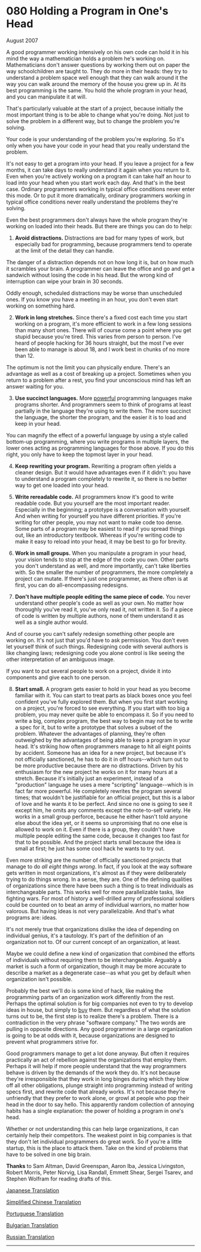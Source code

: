 # 080 Holding a Program in One's Head


  
 
  
 August 2007   
  
 A good programmer working intensively on his own code can hold it in his mind the way a mathematician holds a problem he's working on. Mathematicians don't answer questions by working them out on paper the way schoolchildren are taught to. They do more in their heads: they try to understand a problem space well enough that they can walk around it the way you can walk around the memory of the house you grew up in. At its best programming is the same. You hold the whole program in your head, and you can manipulate it at will.   
  
 That's particularly valuable at the start of a project, because initially the most important thing is to be able to change what you're doing. Not just to solve the problem in a different way, but to change the problem you're solving.   
  
 Your code is your understanding of the problem you're exploring. So it's only when you have your code in your head that you really understand the problem.   
  
 It's not easy to get a program into your head. If you leave a project for a few months, it can take days to really understand it again when you return to it. Even when you're actively working on a program it can take half an hour to load into your head when you start work each day. And that's in the best case. Ordinary programmers working in typical office conditions never enter this mode. Or to put it more dramatically, ordinary programmers working in typical office conditions never really understand the problems they're solving.   
  
 Even the best programmers don't always have the whole program they're working on loaded into their heads. But there are things you can do to help:   
  
 

 
  1. **Avoid distractions.** Distractions are bad for many types of work, but especially bad for programming, because programmers tend to operate at the limit of the detail they can handle.  
 
  
 The danger of a distraction depends not on how long it is, but on how much it scrambles your brain. A programmer can leave the office and go and get a sandwich without losing the code in his head. But the wrong kind of interruption can wipe your brain in 30 seconds.   
  
 Oddly enough, scheduled distractions may be worse than unscheduled ones. If you know you have a meeting in an hour, you don't even start working on something hard.   
  
 

 
  2. **Work in long stretches.** Since there's a fixed cost each time you start working on a program, it's more efficient to work in a few long sessions than many short ones. There will of course come a point where you get stupid because you're tired. This varies from person to person. I've heard of people hacking for 36 hours straight, but the most I've ever been able to manage is about 18, and I work best in chunks of no more than 12.  
 
  
 The optimum is not the limit you can physically endure. There's an advantage as well as a cost of breaking up a project. Sometimes when you return to a problem after a rest, you find your unconscious mind has left an answer waiting for you.   
  
 

 
  3. **Use succinct languages.** More [powerful](power.html) programming languages make programs shorter. And programmers seem to think of programs at least partially in the language they're using to write them. The more succinct the language, the shorter the program, and the easier it is to load and keep in your head.  
 
  
 You can magnify the effect of a powerful language by using a style called bottom-up programming, where you write programs in multiple layers, the lower ones acting as programming languages for those above. If you do this right, you only have to keep the topmost layer in your head.   
  
 

 
  4. **Keep rewriting your program.** Rewriting a program often yields a cleaner design. But it would have advantages even if it didn't: you have to understand a program completely to rewrite it, so there is no better way to get one loaded into your head.  
 
  
 

 
  5. **Write rereadable code.** All programmers know it's good to write readable code. But you yourself are the most important reader. Especially in the beginning; a prototype is a conversation with yourself. And when writing for yourself you have different priorities. If you're writing for other people, you may not want to make code too dense. Some parts of a program may be easiest to read if you spread things out, like an introductory textbook. Whereas if you're writing code to make it easy to reload into your head, it may be best to go for brevity.  
 
  
 

 
  6. **Work in small groups.** When you manipulate a program in your head, your vision tends to stop at the edge of the code you own. Other parts you don't understand as well, and more importantly, can't take liberties with. So the smaller the number of programmers, the more completely a project can mutate. If there's just one programmer, as there often is at first, you can do all-encompassing redesigns.  
 
  
 

 
  7. **Don't have multiple people editing the same piece of code.** You never understand other people's code as well as your own. No matter how thoroughly you've read it, you've only read it, not written it. So if a piece of code is written by multiple authors, none of them understand it as well as a single author would.  
 
  
 And of course you can't safely redesign something other people are working on. It's not just that you'd have to ask permission. You don't even let yourself think of such things. Redesigning code with several authors is like changing laws; redesigning code you alone control is like seeing the other interpretation of an ambiguous image.   
  
 If you want to put several people to work on a project, divide it into components and give each to one person.   
  
 

 
  8. **Start small.** A program gets easier to hold in your head as you become familiar with it. You can start to treat parts as black boxes once you feel confident you've fully explored them. But when you first start working on a project, you're forced to see everything. If you start with too big a problem, you may never quite be able to encompass it. So if you need to write a big, complex program, the best way to begin may not be to write a spec for it, but to write a prototype that solves a subset of the problem. Whatever the advantages of planning, they're often outweighed by the advantages of being able to keep a program in your head. 
 It's striking how often programmers manage to hit all eight points by accident. Someone has an idea for a new project, but because it's not officially sanctioned, he has to do it in off hours--which turn out to be more productive because there are no distractions. Driven by his enthusiasm for the new project he works on it for many hours at a stretch. Because it's initially just an experiment, instead of a "production" language he uses a mere "scripting" language--which is in fact far more powerful. He completely rewrites the program several times; that wouldn't be justifiable for an official project, but this is a labor of love and he wants it to be perfect. And since no one is going to see it except him, he omits any comments except the note-to-self variety. He works in a small group perforce, because he either hasn't told anyone else about the idea yet, or it seems so unpromising that no one else is allowed to work on it. Even if there is a group, they couldn't have multiple people editing the same code, because it changes too fast for that to be possible. And the project starts small because the idea _is_ small at first; he just has some cool hack he wants to try out.   
  
 Even more striking are the number of officially sanctioned projects that manage to do _all eight things wrong_. In fact, if you look at the way software gets written in most organizations, it's almost as if they were deliberately trying to do things wrong. In a sense, they are. One of the defining qualities of organizations since there have been such a thing is to treat individuals as interchangeable parts. This works well for more parallelizable tasks, like fighting wars. For most of history a well-drilled army of professional soldiers could be counted on to beat an army of individual warriors, no matter how valorous. But having ideas is not very parallelizable. And that's what programs are: ideas.   
  
 It's not merely true that organizations dislike the idea of depending on individual genius, it's a tautology. It's part of the definition of an organization not to. Of our current concept of an organization, at least.   
  
 Maybe we could define a new kind of organization that combined the efforts of individuals without requiring them to be interchangeable. Arguably a market is such a form of organization, though it may be more accurate to describe a market as a degenerate case--as what you get by default when organization isn't possible.   
  
 Probably the best we'll do is some kind of hack, like making the programming parts of an organization work differently from the rest. Perhaps the optimal solution is for big companies not even to try to develop ideas in house, but simply to [buy](hiring.html) them. But regardless of what the solution turns out to be, the first step is to realize there's a problem. There is a contradiction in the very phrase "software company." The two words are pulling in opposite directions. Any good programmer in a large organization is going to be at odds with it, because organizations are designed to prevent what programmers strive for.   
  
 Good programmers manage to get a lot done anyway. But often it requires practically an act of rebellion against the organizations that employ them. Perhaps it will help if more people understand that the way programmers behave is driven by the demands of the work they do. It's not because they're irresponsible that they work in long binges during which they blow off all other obligations, plunge straight into programming instead of writing specs first, and rewrite code that already works. It's not because they're unfriendly that they prefer to work alone, or growl at people who pop their head in the door to say hello. This apparently random collection of annoying habits has a single explanation: the power of holding a program in one's head.   
  
 Whether or not understanding this can help large organizations, it can certainly help their competitors. The weakest point in big companies is that they don't let individual programmers do great work. So if you're a little startup, this is the place to attack them. Take on the kind of problems that have to be solved in one big brain.   
  
 
  
 
  
 
  
 
  
 **Thanks** to Sam Altman, David Greenspan, Aaron Iba, Jessica Livingston, Robert Morris, Peter Norvig, Lisa Randall, Emmett Shear, Sergei Tsarev, and Stephen Wolfram for reading drafts of this.   
  
 
  
 
  
 
  
 [Japanese Translation](http://www.aoky.net/articles/paul_graham/head.htm)   
  
 [Simplified Chinese Translation](http://flyingapplet.spaces.live.com/blog/cns!F682AFBD82F7E261!547.entry)   
  
 
  
 [Portuguese 
Translation](http://www.sounerd.com.br/index.php?option=com_content&view=article&id=261:tellarin&catid=101:graham&Itemid=44)  
 
  
 [Bulgarian 
Translation](http://www.matematika.bg/wiki/%D0%9A%D0%B0%D0%BA_%D0%B4%D0%B0_%D0%B7%D0%B0%D0%B4%D1%8A%D1%80%D0%B6%D0%B8%D0%BC_%D0%BF%D1%80%D0%BE%D0%B3%D1%80%D0%B0%D0%BC%D0%B0_%D0%B2_%D0%B3%D0%BB%D0%B0%D0%B2%D0%B0%D1%82%D0%B0_%D1%81%D0%B8)  
 
  
 
  
 [Russian Translation](http://ryba4.com/translations/head)   
  
 
  
 
  
 
  
 
  
 

 
* * *
 

 

